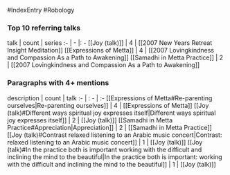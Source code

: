 #IndexEntry #Robology

### Top 10 referring talks
talk | count | series
:- | - |: -
[[Joy (talk)]] | 4 | [[2007 New Years Retreat Insight Meditation]]
[[Expressions of Metta]] | 4 | [[2007 Lovingkindness and Compassion As a Path to Awakening]]
[[Samadhi in Metta Practice]] | 2 | [[2007 Lovingkindness and Compassion As a Path to Awakening]]

### Paragraphs with 4+ mentions
description | count | talk
:- | : - | :-
[[Expressions of Metta#Re-parenting ourselves\|Re-parenting ourselves]] | 4 | [[Expressions of Metta]]
[[Joy (talk)#Different ways spiritual joy expresses itself\|Different ways spiritual joy expresses itself]] | 2 | [[Joy (talk)]]
[[Samadhi in Metta Practice#Appreciation\|Appreciation]] | 2 | [[Samadhi in Metta Practice]]
[[Joy (talk)#Contrast relaxed listening to an Arabic music concert\|Contrast: relaxed listening to an Arabic music concert]] | 1 | [[Joy (talk)]]
[[Joy (talk)#In the practice both is important working with the difficult and inclining the mind to the beautiful\|In the practice both is important: working with the difficult and inclining the mind to the beautiful]] | 1 | [[Joy (talk)]]

